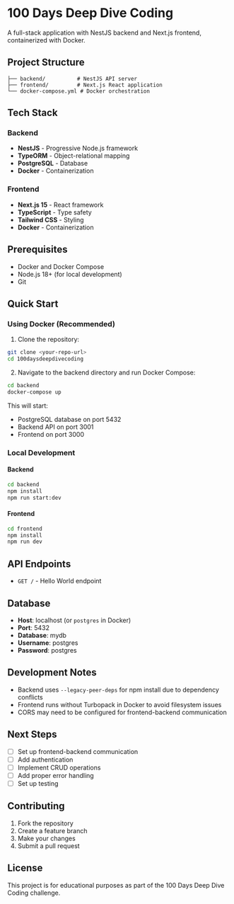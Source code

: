 # 100 Days Deep Dive Coding

A full-stack application with NestJS backend and Next.js frontend, containerized with Docker.

## Project Structure

```
├── backend/          # NestJS API server
├── frontend/         # Next.js React application
└── docker-compose.yml # Docker orchestration
```

## Tech Stack

### Backend
- **NestJS** - Progressive Node.js framework
- **TypeORM** - Object-relational mapping
- **PostgreSQL** - Database
- **Docker** - Containerization

### Frontend
- **Next.js 15** - React framework
- **TypeScript** - Type safety
- **Tailwind CSS** - Styling
- **Docker** - Containerization

## Prerequisites

- Docker and Docker Compose
- Node.js 18+ (for local development)
- Git

## Quick Start

### Using Docker (Recommended)

1. Clone the repository:
```bash
git clone <your-repo-url>
cd 100daysdeepdivecoding
```

2. Navigate to the backend directory and run Docker Compose:
```bash
cd backend
docker-compose up
```

This will start:
- PostgreSQL database on port 5432
- Backend API on port 3001
- Frontend on port 3000

### Local Development

#### Backend
```bash
cd backend
npm install
npm run start:dev
```

#### Frontend
```bash
cd frontend
npm install
npm run dev
```

## API Endpoints

- `GET /` - Hello World endpoint

## Database

- **Host**: localhost (or `postgres` in Docker)
- **Port**: 5432
- **Database**: mydb
- **Username**: postgres
- **Password**: postgres

## Development Notes

- Backend uses `--legacy-peer-deps` for npm install due to dependency conflicts
- Frontend runs without Turbopack in Docker to avoid filesystem issues
- CORS may need to be configured for frontend-backend communication

## Next Steps

- [ ] Set up frontend-backend communication
- [ ] Add authentication
- [ ] Implement CRUD operations
- [ ] Add proper error handling
- [ ] Set up testing

## Contributing

1. Fork the repository
2. Create a feature branch
3. Make your changes
4. Submit a pull request

## License

This project is for educational purposes as part of the 100 Days Deep Dive Coding challenge.
